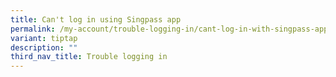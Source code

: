 ```yaml
---
title: Can't log in using Singpass app
permalink: /my-account/trouble-logging-in/cant-log-in-with-singpass-app/
variant: tiptap
description: ""
third_nav_title: Trouble logging in
---
```

